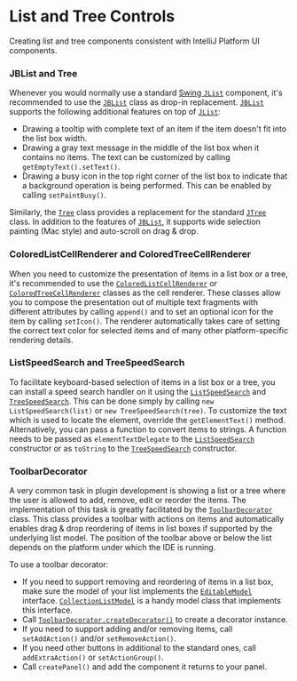 <!-- Copyright 2000-2023 JetBrains s.r.o. and contributors. Use of this source code is governed by the Apache 2.0 license. -->

# List and Tree Controls

<link-summary>Creating list and tree components consistent with IntelliJ Platform UI components.</link-summary>

### JBList and Tree

Whenever you would normally use a standard [Swing `JList`](https://docs.oracle.com/javase/8/docs/api/javax/swing/JList.html) component, it's recommended to use the [`JBList`](%gh-ic%/platform/platform-api/src/com/intellij/ui/components/JBList.java) class as drop-in replacement. [`JBList`](%gh-ic%/platform/platform-api/src/com/intellij/ui/components/JBList.java) supports the following additional features on top of [`JList`](https://docs.oracle.com/javase/8/docs/api/javax/swing/JList.html):

* Drawing a tooltip with complete text of an item if the item doesn't fit into the list box width.
* Drawing a gray text message in the middle of the list box when it contains no items.
  The text can be customized by calling `getEmptyText().setText()`.
* Drawing a busy icon in the top right corner of the list box to indicate that a background operation is being performed.
  This can be enabled by calling `setPaintBusy()`.

Similarly, the [`Tree`](%gh-ic%/platform/platform-api/src/com/intellij/ui/treeStructure/Tree.java) class provides a replacement for the standard [`JTree`](https://docs.oracle.com/javase/8/docs/api/javax/swing/JTree.html) class.
In addition to the features of [`JBList`](%gh-ic%/platform/platform-api/src/com/intellij/ui/components/JBList.java), it supports wide selection painting (Mac style) and auto-scroll on drag & drop.

### ColoredListCellRenderer and ColoredTreeCellRenderer

When you need to customize the presentation of items in a list box or a tree, it's recommended to use the [`ColoredListCellRenderer`](%gh-ic%/platform/platform-api/src/com/intellij/ui/ColoredListCellRenderer.java) or [`ColoredTreeCellRenderer`](%gh-ic%/platform/platform-api/src/com/intellij/ui/ColoredTreeCellRenderer.java) classes as the cell renderer.
These classes allow you to compose the presentation out of multiple text fragments with different attributes by calling `append()` and to set an optional icon for the item by calling `setIcon()`.
The renderer automatically takes care of setting the correct text color for selected items and of many other platform-specific rendering details.

### ListSpeedSearch and TreeSpeedSearch

To facilitate keyboard-based selection of items in a list box or a tree, you can install a speed search handler on it using the [`ListSpeedSearch`](%gh-ic%/platform/platform-impl/src/com/intellij/ui/ListSpeedSearch.java) and [`TreeSpeedSearch`](%gh-ic%/platform/platform-impl/src/com/intellij/ui/TreeSpeedSearch.java).
This can be done simply by calling `new ListSpeedSearch(list)` or `new TreeSpeedSearch(tree)`.
To customize the text which is used to locate the element, override the `getElementText()` method.
Alternatively, you can pass a function to convert items to strings.
A function needs to be passed as `elementTextDelegate` to the [`ListSpeedSearch`](%gh-ic%/platform/platform-impl/src/com/intellij/ui/ListSpeedSearch.java) constructor or as `toString` to the [`TreeSpeedSearch`](%gh-ic%/platform/platform-impl/src/com/intellij/ui/TreeSpeedSearch.java) constructor.

### ToolbarDecorator

A very common task in plugin development is showing a list or a tree where the user is allowed to add, remove, edit or reorder the items.
The implementation of this task is greatly facilitated by the [`ToolbarDecorator`](%gh-ic%/platform/platform-api/src/com/intellij/ui/ToolbarDecorator.java) class.
This class provides a toolbar with actions on items and automatically enables drag & drop reordering of items in list boxes if supported by the underlying list model.
The position of the toolbar above or below the list depends on the platform under which the IDE is running.

To use a toolbar decorator:

* If you need to support removing and reordering of items in a list box, make sure the model of your list implements the [`EditableModel`](%gh-ic%/platform/util/ui/src/com/intellij/util/ui/EditableModel.java) interface.
  [`CollectionListModel`](%gh-ic%/platform/util/ui/src/com/intellij/ui/CollectionListModel.java) is a handy model class that implements this interface.
* Call [`ToolbarDecorator.createDecorator()`](%gh-ic%/platform/platform-api/src/com/intellij/ui/ToolbarDecorator.java) to create a decorator instance.
* If you need to support adding and/or removing items, call `setAddAction()` and/or `setRemoveAction()`.
* If you need other buttons in additional to the standard ones, call `addExtraAction()` or `setActionGroup()`.
* Call `createPanel()` and add the component it returns to your panel.

<!--
### AbstractTreeBuilder and AbstractTreeStructure
TODO link to tutorial
-->

